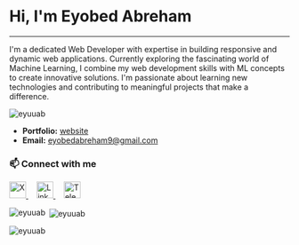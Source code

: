 <h1 align="left">Hi, I'm Eyobed Abreham</h1>
<hr>

I'm a dedicated Web Developer with expertise in building responsive and dynamic web applications. Currently exploring the fascinating world of Machine Learning, I combine my web development skills with ML concepts to create innovative solutions. I'm passionate about learning new technologies and contributing to meaningful projects that make a difference.

<p align="left">
  <img src="https://komarev.com/ghpvc/?username=eyuuab&label=Profile%20views&color=0e75b6&style=flat" alt="eyuuab" />
</p>

- **Portfolio:** [website](https://eyuab.vercel.app)  
- **Email:** [eyobedabreham9@gmail.com](mailto:eyobedabreham9@gmail.com)  

### 📫 **Connect with me**  
<p align="left">
  <a href="https://x.com/eyobedab" target="_blank" style="margin-right: 15px;">
    <img src="https://upload.wikimedia.org/wikipedia/commons/5/53/X_logo_2023_original.svg" alt="X" height="30" width="30" />
  </a>
  <a href="https://www.linkedin.com/in/eyobed-abreham-30577a262/" target="_blank" style="margin-right: 15px;">
    <img src="https://raw.githubusercontent.com/rahuldkjain/github-profile-readme-generator/master/src/images/icons/Social/linked-in-alt.svg" alt="LinkedIn" height="30" width="30" />
  </a>
  <a href="https://t.me/eab01" target="_blank">
    <img src="https://upload.wikimedia.org/wikipedia/commons/8/82/Telegram_logo.svg" alt="Telegram" height="30" width="30" />
  </a>
</p>


<p><img align="left" src="https://github-readme-stats.vercel.app/api/top-langs?username=eyuuab&show_icons=true&locale=en&layout=compact&theme=dark&cache_seconds=1800" alt="eyuuab" /></p>

<p>&nbsp;<img align="center" src="https://github-readme-stats.vercel.app/api?username=eyuuab&show_icons=true&locale=en&theme=dark&cache_seconds=1800" alt="eyuuab" /></p>

<p><img align="center" src="https://github-readme-streak-stats.herokuapp.com/?user=eyuuab&theme=dark&cache_seconds=1800" alt="eyuuab" /></p>
